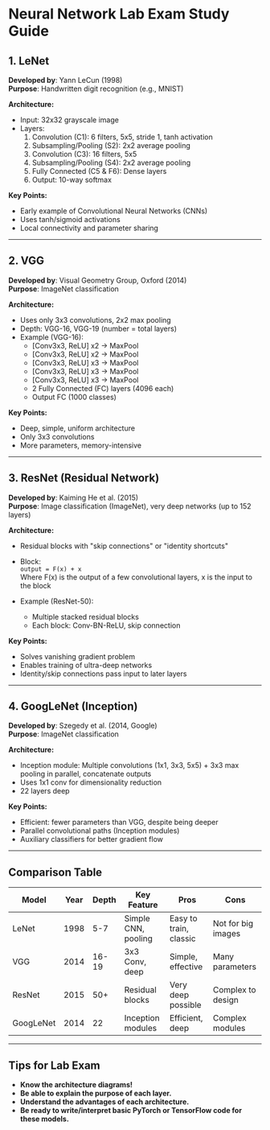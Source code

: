 # Neural Network Lab Exam Study Guide

## 1. LeNet

**Developed by**: Yann LeCun (1998)  
**Purpose**: Handwritten digit recognition (e.g., MNIST)

**Architecture:**
- Input: 32x32 grayscale image
- Layers:
  1. Convolution (C1): 6 filters, 5x5, stride 1, tanh activation
  2. Subsampling/Pooling (S2): 2x2 average pooling
  3. Convolution (C3): 16 filters, 5x5
  4. Subsampling/Pooling (S4): 2x2 average pooling
  5. Fully Connected (C5 & F6): Dense layers
  6. Output: 10-way softmax

**Key Points:**
- Early example of Convolutional Neural Networks (CNNs)
- Uses tanh/sigmoid activations
- Local connectivity and parameter sharing

---

## 2. VGG

**Developed by**: Visual Geometry Group, Oxford (2014)  
**Purpose**: ImageNet classification

**Architecture:**
- Uses only 3x3 convolutions, 2x2 max pooling
- Depth: VGG-16, VGG-19 (number = total layers)
- Example (VGG-16):
  - [Conv3x3, ReLU] x2 → MaxPool
  - [Conv3x3, ReLU] x2 → MaxPool
  - [Conv3x3, ReLU] x3 → MaxPool
  - [Conv3x3, ReLU] x3 → MaxPool
  - [Conv3x3, ReLU] x3 → MaxPool
  - 2 Fully Connected (FC) layers (4096 each)
  - Output FC (1000 classes)

**Key Points:**
- Deep, simple, uniform architecture
- Only 3x3 convolutions
- More parameters, memory-intensive

---

## 3. ResNet (Residual Network)

**Developed by**: Kaiming He et al. (2015)  
**Purpose**: Image classification (ImageNet), very deep networks (up to 152 layers)

**Architecture:**
- Residual blocks with "skip connections" or "identity shortcuts"
- Block:  
  `output = F(x) + x`  
  Where F(x) is the output of a few convolutional layers, x is the input to the block

- Example (ResNet-50):
  - Multiple stacked residual blocks
  - Each block: Conv-BN-ReLU, skip connection

**Key Points:**
- Solves vanishing gradient problem
- Enables training of ultra-deep networks
- Identity/skip connections pass input to later layers

---

## 4. GoogLeNet (Inception)

**Developed by**: Szegedy et al. (2014, Google)  
**Purpose**: ImageNet classification

**Architecture:**
- Inception module: Multiple convolutions (1x1, 3x3, 5x5) + 3x3 max pooling in parallel, concatenate outputs
- Uses 1x1 conv for dimensionality reduction
- 22 layers deep

**Key Points:**
- Efficient: fewer parameters than VGG, despite being deeper
- Parallel convolutional paths (Inception modules)
- Auxiliary classifiers for better gradient flow

---

## Comparison Table

| Model      | Year | Depth | Key Feature           | Pros                  | Cons                |
|------------|------|-------|-----------------------|-----------------------|---------------------|
| LeNet      | 1998 | 5-7   | Simple CNN, pooling   | Easy to train, classic| Not for big images  |
| VGG        | 2014 | 16-19 | 3x3 Conv, deep        | Simple, effective     | Many parameters     |
| ResNet     | 2015 | 50+   | Residual blocks       | Very deep possible    | Complex to design   |
| GoogLeNet  | 2014 | 22    | Inception modules     | Efficient, deep       | Complex modules     |

---

## Tips for Lab Exam

- **Know the architecture diagrams!**
- **Be able to explain the purpose of each layer.**
- **Understand the advantages of each architecture.**
- **Be ready to write/interpret basic PyTorch or TensorFlow code for these models.**